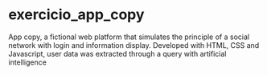 # exercicio_app_copy
App copy, a fictional web platform that simulates the principle of a social network with login and information display.  Developed with HTML, CSS and Javascript, user data was extracted through a query with artificial intelligence

